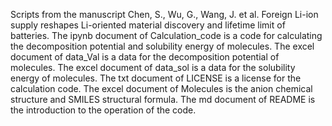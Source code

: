 Scripts from the manuscript Chen, S., Wu, G., Wang, J. et al. Foreign Li-ion supply reshapes Li-oriented material discovery and lifetime limit of batteries.
The ipynb document of Calculation_code is a code for calculating the decomposition potential and solubility energy of molecules.
The excel document of data_Val is a data for the decomposition potential of molecules.
The excel document of data_sol is a data for the solubility energy of molecules.
The txt document of LICENSE is a license for the calculation code.
The excel document of Molecules is the anion chemical structure and SMILES structural formula.
The md document of README is the introduction to the operation of the code.
